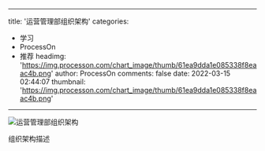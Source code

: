 
---
title: '运营管理部组织架构'
categories: 
 - 学习
 - ProcessOn
 - 推荐
headimg: 'https://img.processon.com/chart_image/thumb/61ea9dda1e085338f8eaac4b.png'
author: ProcessOn
comments: false
date: 2022-03-15 02:44:07
thumbnail: 'https://img.processon.com/chart_image/thumb/61ea9dda1e085338f8eaac4b.png'
---

<div>   
<img class="thumb" alt="运营管理部组织架构" src="https://img.processon.com/chart_image/thumb/61ea9dda1e085338f8eaac4b.png" referrerpolicy="no-referrer">
<p>组织架构描述</p>  
</div>
            